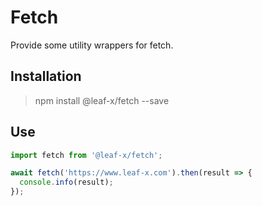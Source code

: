 # Fetch

Provide some utility wrappers for fetch.

## Installation

> npm install @leaf-x/fetch --save

## Use

```typescript
import fetch from '@leaf-x/fetch';

await fetch('https://www.leaf-x.com').then(result => {
  console.info(result);
});
```
